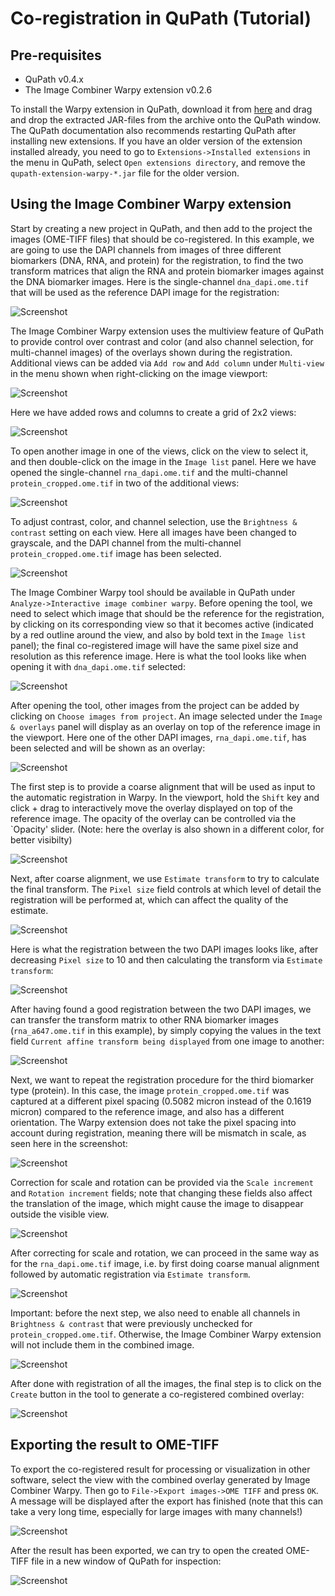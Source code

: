 # Co-registration in QuPath (Tutorial)


## Pre-requisites

- QuPath v0.4.x
- The Image Combiner Warpy extension v0.2.6

To install the Warpy extension in QuPath, download it from [here](https://github.com/BIOP/qupath-extension-warpy/releases/download/0.2.6/qupath-extension-warpy-0.2.6.zip) and drag and drop the extracted JAR-files from the archive onto the QuPath window. The QuPath documentation also recommends restarting QuPath after installing new extensions. If you have an older version of the extension installed already, you need to go to `Extensions->Installed extensions` in the menu in QuPath, select `Open extensions directory`, and remove the `qupath-extension-warpy-*.jar` file for the older version.  


## Using the Image Combiner Warpy extension

Start by creating a new project in QuPath, and then add to the project the images (OME-TIFF files) that should be co-registered. In this example, we are going to use the DAPI channels from images of three different biomarkers (DNA, RNA, and protein) for the registration, to find the two transform matrices that align the RNA and protein biomarker images against the DNA biomarker images. Here is the single-channel `dna_dapi.ome.tif` that will be used as the reference DAPI image for the registration:

![Screenshot](images/screenshot_new_project.png?raw=true)

The Image Combiner Warpy extension uses the multiview feature of QuPath to provide control over contrast and color (and also channel selection, for multi-channel images) of the overlays shown during the registration. Additional views can be added via `Add row` and `Add column` under `Multi-view` in the menu shown when right-clicking on the image viewport:

![Screenshot](images/screenshot_multiview_menu.png?raw=true)

Here we have added rows and columns to create a grid of 2x2 views: 

![Screenshot](images/screenshot_multiview_split.png?raw=true)

To open another image in one of the views, click on the view to select it, and then double-click on the image in the `Image list` panel. Here we have opened the single-channel `rna_dapi.ome.tif` and the multi-channel `protein_cropped.ome.tif` in two of the additional views:

![Screenshot](images/screenshot_multiview_3images.png?raw=true)

To adjust contrast, color, and channel selection, use the `Brightness & contrast` setting on each view. Here all images have been changed to grayscale, and the DAPI channel from the multi-channel `protein_cropped.ome.tif` image has been selected.   

![Screenshot](images/screenshot_multiview_grayscale.png?raw=true)

The Image Combiner Warpy tool should be available in QuPath under `Analyze->Interactive image combiner warpy`. Before opening the tool, we need to select which image that should be the reference for the registration, by clicking on its corresponding view so that it becomes active (indicated by a red outline around the view, and also by bold text in the `Image list` panel); the final co-registered image will have the same pixel size and resolution as this reference image. Here is what the tool looks like when opening it with `dna_dapi.ome.tif` selected:

![Screenshot](images/screenshot_hello_warpy.png?raw=true)

After opening the tool, other images from the project can be added by clicking on `Choose images from project`. An image selected under the `Image & overlays` panel will display as an overlay on top of the reference image in the viewport. Here one of the other DAPI images, `rna_dapi.ome.tif`, has been selected and will be shown as an overlay:

![Screenshot](images/screenshot_warpy_rna_selected.png?raw=true)

The first step is to provide a coarse alignment that will be used as input to the automatic registration in Warpy. In the viewport, hold the `Shift` key and click + drag to interactively move the overlay displayed on top of the reference image. The opacity of the overlay can be controlled via the `Opacity' slider. (Note: here the overlay is also shown in a different color, for better visibilty)

![Screenshot](images/screenshot_warpy_aligned_coarse.png?raw=true)

Next, after coarse alignment, we use `Estimate transform` to try to calculate the final transform. The `Pixel size` field controls at which level of detail the registration will be performed at, which can affect the quality of the estimate. 

![Screenshot](images/screenshot_warpy_estimate_transform.png?raw=true)

Here is what the registration between the two DAPI images looks like, after decreasing `Pixel size` to 10 and then calculating the transform via `Estimate transform`:

![Screenshot](images/screenshot_warpy_aligned_fine.png?raw=true)

After having found a good registration between the two DAPI images, we can transfer the transform matrix to other RNA biomarker images (`rna_a647.ome.tif` in this example), by simply copying the values in the text field `Current affine transform being displayed` from one image to another:

![Screenshot](images/screenshot_warpy_matrix.png?raw=true)

Next, we want to repeat the registration procedure for the third biomarker type (protein). In this case, the image `protein_cropped.ome.tif` was captured at a different pixel spacing (0.5082 micron instead of the 0.1619 micron) compared to the reference image, and also has a different orientation. The Warpy extension does not take the pixel spacing into account during registration, meaning there will be mismatch in scale, as seen here in the screenshot:

![Screenshot](images/screenshot_warpy_scale_rotation1.png?raw=true)

Correction for scale and rotation can be provided via the `Scale increment` and `Rotation increment` fields; note that changing these fields also affect the translation of the image, which might cause the image to disappear outside the visible view.

![Screenshot](images/screenshot_warpy_scale_rotation2.png?raw=true)

After correcting for scale and rotation, we can proceed in the same way as for the `rna_dapi.ome.tif` image, i.e. by first doing coarse manual alignment followed by automatic registration via `Estimate transform`. 

![Screenshot](images/screenshot_warpy_scale_rotation3.png?raw=true)

Important: before the next step, we also need to enable all channels in `Brightness & contrast` that were previously unchecked for `protein_cropped.ome.tif`. Otherwise, the Image Combiner Warpy extension will not include them in the combined image. 

![Screenshot](images/screenshot_warpy_enable_channels_before_create.png?raw=true)

After done with registration of all the images, the final step is to click on the `Create` button in the tool to generate a co-registered combined overlay: 

![Screenshot](images/screenshot_warpy_created_overlay.png?raw=true)


## Exporting the result to OME-TIFF

To export the co-registered result for processing or visualization in other software, select the view with the combined overlay generated by Image Combiner Warpy. Then go to `File->Export images->OME TIFF` and press `OK`. A message will be displayed after the export has finished (note that this can take a very long time, especially for large images with many channels!)    

![Screenshot](images/screenshot_export_ometiff.png?raw=true)

After the result has been exported, we can try to open the created OME-TIFF file in a new window of QuPath for inspection:

![Screenshot](images/screenshot_coregistration_result.png?raw=true)
